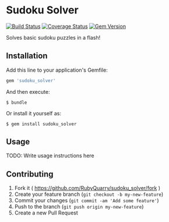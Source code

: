 # Sudoku Solver
[![Build Status](https://travis-ci.org/RubyQuarry/sudoku_solver.svg?branch=master)](https://travis-ci.org/RubyQuarry/sudoku_solver)
[![Coverage Status](https://coveralls.io/repos/RubyQuarry/sudoku_solver/badge.png)](https://coveralls.io/r/RubyQuarry/sudoku_solver)
[![Gem Version](https://badge.fury.io/rb/sudoku-jedi.svg)](http://badge.fury.io/rb/sudoku-jedi)

Solves basic sudoku puzzles in a flash!
## Installation

Add this line to your application's Gemfile:

```ruby
gem 'sudoku_solver'
```

And then execute:

    $ bundle

Or install it yourself as:

    $ gem install sudoku_solver

## Usage

TODO: Write usage instructions here

## Contributing

1. Fork it ( https://github.com/RubyQuarry/sudoku_solver/fork )
2. Create your feature branch (`git checkout -b my-new-feature`)
3. Commit your changes (`git commit -am 'Add some feature'`)
4. Push to the branch (`git push origin my-new-feature`)
5. Create a new Pull Request
